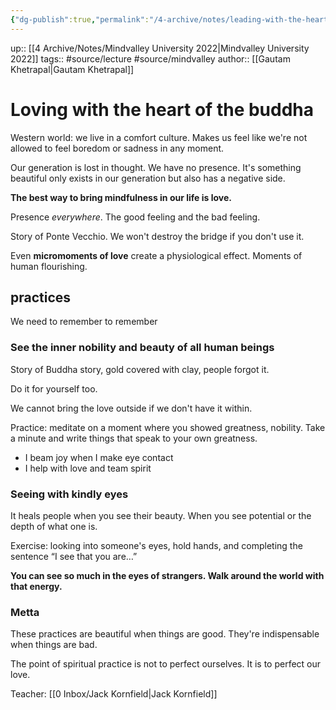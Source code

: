 ```yaml
---
{"dg-publish":true,"permalink":"/4-archive/notes/leading-with-the-heart-of-the-buddha-gautam-khetrapal/"}
---
```


up:: [[4 Archive/Notes/Mindvalley University 2022\|Mindvalley University 2022]]
tags:: #source/lecture #source/mindvalley 
author:: [[Gautam Khetrapal\|Gautam Khetrapal]]

# Loving with the heart of the buddha

Western world: we live in a comfort culture. Makes us feel like we're not allowed to feel boredom or sadness in any moment.

Our generation is lost in thought. We have no presence. It's something beautiful only exists in our generation but also has a negative side.

**The best way to bring mindfulness in our life is love.**

Presence *everywhere*. The good feeling and the bad feeling.

Story of Ponte Vecchio. We won't destroy the bridge if you don't use it.

Even **micromoments of love** create a physiological effect. Moments of human flourishing.

## practices
We need to remember to remember

### See the inner nobility and beauty of all human beings
Story of Buddha story, gold covered with clay, people forgot it.

Do it for yourself too.

We cannot bring the love outside if we don't have it within.

Practice: meditate on a moment where you showed greatness, nobility. Take a minute and write things that speak to your own greatness.

- I beam joy when I make eye contact
- I help with love and team spirit 

### Seeing with kindly eyes
It heals people when you see their beauty. When you see potential or the depth of what one is.

Exercise: looking into someone's eyes, hold hands, and completing the sentence “I see that you are…”

**You can see so much in the eyes of strangers. Walk around the world with that energy.**

### Metta
These practices are beautiful when things are good. They're indispensable when things are bad.

The point of spiritual practice is not to perfect ourselves. It is to perfect our love.

Teacher: [[0 Inbox/Jack Kornfield\|Jack Kornfield]]

